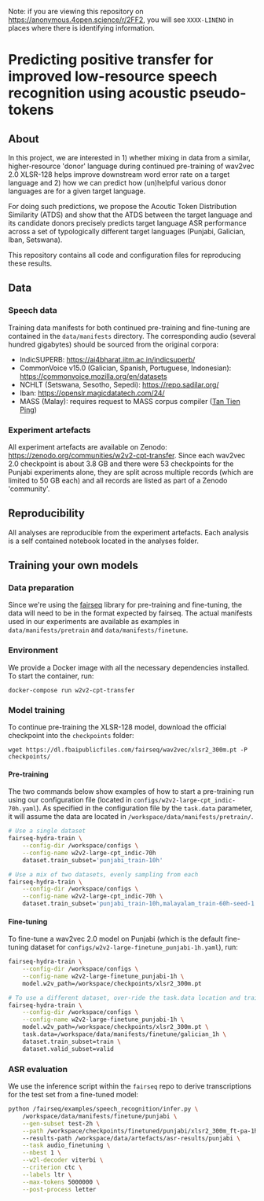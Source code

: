 Note: if you are viewing this repository on https://anonymous.4open.science/r/2FF2, you will see `XXXX-LINENO` in places where there is identifying information.

# Predicting positive transfer for improved low-resource speech recognition using acoustic pseudo-tokens

## About

In this project, we are interested in 1) whether mixing in data from a similar, higher-resource 'donor' language during continued pre-training of wav2vec 2.0 XLSR-128 helps improve downstream word error rate on a target language and 2) how we can predict how (un)helpful various donor languages are for a given target language.

For doing such predictions, we propose the Acoutic Token Distribution Similarity (ATDS) and show that the ATDS between the target language and its candidate donors precisely predicts target language ASR performance across a set of typologically different target languages (Punjabi, Galician, Iban, Setswana).

This repository contains all code and configuration files for reproducing these results.

## Data

### Speech data

Training data manifests for both continued pre-training and fine-tuning are contained in the `data/manifests` directory.
The corresponding audio (several hundred gigabytes) should be sourced from the original corpora: 
- IndicSUPERB: https://ai4bharat.iitm.ac.in/indicsuperb/
- CommonVoice v15.0 (Galician, Spanish, Portuguese, Indonesian): https://commonvoice.mozilla.org/en/datasets
- NCHLT (Setswana, Sesotho, Sepedi): https://repo.sadilar.org/
- Iban: https://openslr.magicdatatech.com/24/
- MASS (Malay): requires request to MASS corpus compiler ([Tan Tien Ping](https://cs.usm.my/index.php/faculty-member/203-tan-tien-ping-dr))

### Experiment artefacts

All experiment artefacts are available on Zenodo: https://zenodo.org/communities/w2v2-cpt-transfer.
Since each wav2vec 2.0 checkpoint is about 3.8 GB and there were 53 checkpoints for the Punjabi experiments alone, they are split across multiple records (which are limited to 50 GB each) and all records are listed as part of a Zenodo 'community'.

## Reproducibility

All analyses are reproducible from the experiment artefacts. Each analysis is a self contained notebook located in the analyses folder.

## Training your own models

### Data preparation

Since we're using the [fairseq](https://github.com/facebookresearch/fairseq) library for pre-training and fine-tuning, the data will need to be in the format expected by fairseq. The actual manifests used in our experiments are available as examples in `data/manifests/pretrain` and `data/manifests/finetune`.

### Environment

We provide a Docker image with all the necessary dependencies installed. To start the container, run:

```
docker-compose run w2v2-cpt-transfer
```

### Model training

To continue pre-training the XLSR-128 model, download the official checkpoint into the `checkpoints` folder:

```
wget https://dl.fbaipublicfiles.com/fairseq/wav2vec/xlsr2_300m.pt -P checkpoints/
```

#### Pre-training

The two commands below show examples of how to start a pre-training run using our configuration file (located in `configs/w2v2-large-cpt_indic-70h.yaml`). As specified in the configuration file by the `task.data` parameter, it will assume the data are located in `/workspace/data/manifests/pretrain/`.

```bash
# Use a single dataset
fairseq-hydra-train \
    --config-dir /workspace/configs \
    --config-name w2v2-large-cpt_indic-70h
    dataset.train_subset='punjabi_train-10h'

# Use a mix of two datasets, evenly sampling from each
fairseq-hydra-train \
    --config-dir /workspace/configs \
    --config-name w2v2-large-cpt_indic-70h \
    dataset.train_subset='punjabi_train-10h,malayalam_train-60h-seed-1'
```

#### Fine-tuning

To fine-tune a wav2vec 2.0 model on Punjabi (which is the default fine-tuning dataset for `configs/w2v2-large-finetune_punjabi-1h.yaml`), run:

```bash
fairseq-hydra-train \
    --config-dir /workspace/configs \
    --config-name w2v2-large-finetune_punjabi-1h \
    model.w2v_path=/workspace/checkpoints/xlsr2_300m.pt

# To use a different dataset, over-ride the task.data location and train/valid subset names
fairseq-hydra-train \
    --config-dir /workspace/configs \
    --config-name w2v2-large-finetune_punjabi-1h \
    model.w2v_path=/workspace/checkpoints/xlsr2_300m.pt \
    task.data=/workspace/data/manifests/finetune/galician_1h \
    dataset.train_subset=train \
    dataset.valid_subset=valid
```

### ASR evaluation

We use the inference script within the `fairseq` repo to derive transcriptions for the test set from a fine-tuned model:

```bash
python /fairseq/examples/speech_recognition/infer.py \
    /workspace/data/manifests/finetune/punjabi \
    --gen-subset test-2h \
    --path /workspace/checkpoints/finetuned/punjabi/xlsr2_300m_ft-pa-1h.pt
    --results-path /workspace/data/artefacts/asr-results/punjabi \
    --task audio_finetuning \
    --nbest 1 \
    --w2l-decoder viterbi \
    --criterion ctc \
    --labels ltr \
    --max-tokens 5000000 \
    --post-process letter
```